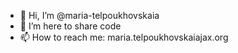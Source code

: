- 👋 Hi, I’m @maria-telpoukhovskaia
- 👀 I’m here to share code
- 📫 How to reach me: maria.telpoukhovskaia<at>jax.org

<!---
maria-telpoukhovskaia/maria-telpoukhovskaia is a ✨ special ✨ repository because its `README.md` (this file) appears on your GitHub profile.
You can click the Preview link to take a look at your changes.
--->
